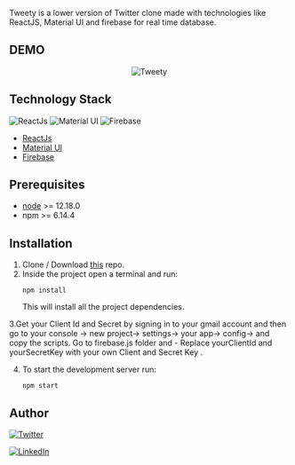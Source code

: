 
Tweety is a lower version of Twitter clone made with technologies like ReactJS, Material UI and firebase for real time database.

## DEMO
<p align="center">
<img src="./src/demo1.gif" alt="Tweety">
</p>


##  Technology Stack
![ReactJs](https://img.shields.io/badge/frontend-ReactJs-yellow?style=flat&logo=ReactJs)
![Material UI](https://img.shields.io/badge/frontend-ReactJs-yellowstyle=flat&logo=material-ui)
![Firebase](https://img.shields.io/badge/firebase-red?style=flat&logo=Firebase)

* [ReactJs](https://reactjs.org/)
* [Material UI](https://material-ui.com/)
* [Firebase](https://firebase.google.com/)



##  Prerequisites
* [node](https://nodejs.org/en/) >= 12.18.0
* npm >= 6.14.4

## Installation

1. Clone / Download [this](https://github.com/sidrakshe28/Delish) repo.
2. Inside the project open a terminal and run:
    ```
    npm install
    ```
    This will install all the project dependencies.
    
 3.Get your Client Id and Secret by signing in to your gmail account  and then go to your console -> new project-> settings-> your app->  config-> and copy the scripts.
  Go to firebase.js folder and - Replace yourClientId and yourSecretKey with your own Client and Secret Key .

4. To start the development server run:
    ```
    npm start
    ```


##  Author
[![Twitter](https://img.shields.io/badge/follow-%40SidRakshe28-1DA1F2?style=flat&logo=Twitter)](https://twitter.com/SidRakshe28) 

[![LinkedIn](https://img.shields.io/badge/connect-%40siddhika28-%230077B5?style=flat&logo=LinkedIn)](https://www.linkedin.com/in/siddhika28/)


